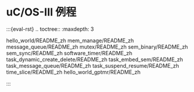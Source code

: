 # uC/OS-III 例程

:::{eval-rst}
.. toctree::
   :maxdepth: 3

   hello_world/README_zh
   mem_manage/README_zh
   message_queue/README_zh
   mutex/README_zh
   sem_binary/README_zh
   sem_sync/README_zh
   software_timer/README_zh
   task_dynamic_create_delete/README_zh
   task_embed_sem/README_zh
   task_message_queue/README_zh
   task_suspend_resume/README_zh
   time_slice/README_zh
   hello_world_gptmr/README_zh

:::
